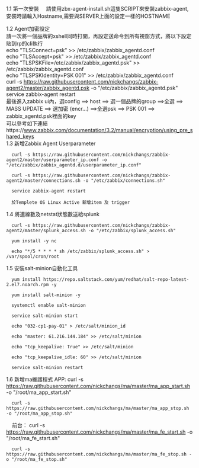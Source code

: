 1.1 第一次安裝
      請使用zbx-agent-install.sh這隻SCRIPT來安裝zabbix-agent, 安裝時請輸入Hostname,需要與SERVER上面的設定一樣的HOSTNAME

1.2 Agent加密設定  
 請一次將一個品牌的xshell同時打開，再設定送命令到所有視窗方式，將以下設定貼到rp的cli執行  
 echo "TLSConnect=psk" >> /etc/zabbix/zabbix_agentd.conf  
 echo "TLSAccept=psk" >> /etc/zabbix/zabbix_agentd.conf  
 echo "TLSPSKFile=/etc/zabbix/zabbix_agentd.psk" >> /etc/zabbix/zabbix_agentd.conf  
 echo "TLSPSKIdentity=PSK 001" >> /etc/zabbix/zabbix_agentd.conf  
 curl -s https://raw.githubusercontent.com/nickchangs/zabbix-agent2/master/zabbix_agentd.psk -o "/etc/zabbix/zabbix_agentd.psk"  
 service zabbix-agent restart  
 最後進入zabbix ui內，選config ==> host ==> 選一個品牌的group ==>全選 ==> MASS UPDATE ==> 選加密 (encr…) ==>全選psk ==> PSK 001 ==> zabbix_agentd.psk裡面的key  
 可以參考如下連結https://www.zabbix.com/documentation/3.2/manual/encryption/using_pre_shared_keys  
1.3 新增Zabbix Agent Userparameter

      curl -s https://raw.githubusercontent.com/nickchangs/zabbix-agent2/master/userparameter_ip.conf -o "/etc/zabbix/zabbix_agentd.d/userparameter_ip.conf"

      curl -s https://raw.githubusercontent.com/nickchangs/zabbix-agent2/master/connections.sh -o "/etc/zabbix/connections.sh"

      service zabbix-agent restart

      於Templete OS Linux Active 新增item 及 trigger

1.4 將連線數及netstat狀態數送給splunk

      curl -s https://raw.githubusercontent.com/nickchangs/zabbix-agent2/master/splunk_access.sh -o "/etc/zabbix/splunk_access.sh"

      yum install -y nc

      echo "*/5 * * * * sh /etc/zabbix/splunk_access.sh" > /var/spool/cron/root

1.5 安裝salt-minion自動化工具

      yum install https://repo.saltstack.com/yum/redhat/salt-repo-latest-2.el7.noarch.rpm -y

      yum install salt-minion -y

      systemctl enable salt-minion

      service salt-minion start

      echo "032-cp1-pay-01" > /etc/salt/minion_id

      echo "master: 61.216.144.184" >> /etc/salt/minion

      echo "tcp_keepalive: True" >> /etc/salt/minion

      echo "tcp_keepalive_idle: 60" >> /etc/salt/minion

      service salt-minion restart

1.6 新增ma維護程式
      APP:
      curl -s https://raw.githubusercontent.com/nickchangs/ma/master/ma_app_start.sh -o "/root/ma_app_start.sh"
      
      curl -s https://raw.githubusercontent.com/nickchangs/ma/master/ma_app_stop.sh -o "/root/ma_app_stop.sh"
      前台： 
      curl -s https://raw.githubusercontent.com/nickchangs/ma/master/ma_fe_start.sh -o "/root/ma_fe_start.sh"

      curl -s https://raw.githubusercontent.com/nickchangs/ma/master/ma_fe_stop.sh -o "/root/ma_fe_stop.sh"
